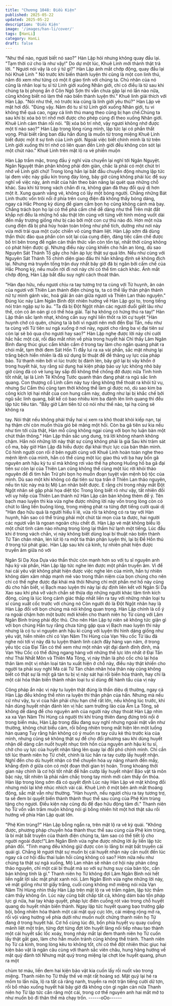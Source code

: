 ```yaml
---
title: "Chương 1048: Điều Kiện"
published: 2025-05-22
updated: 2025-05-22
description: 'Điều Kiện'
image: '/images/han-li/cover/'
tags: [HanLi]
category: HanLi
draft: false
---
```


"Như thế nào, ngươi biết nó sao?" Hàn Lập hỏi nhưng không quay
đầu lại.
"Tạm thời cứ cho là như vậy!" Do dự một lúc, Khuê Linh mới
thành thật trả lời.
" Ngươi nói vậy là có ý tứ gì?" Hàn Lập ánh mắt chớp động, quay
đầu lại hỏi Khuê Linh
" Nó trước khi biến thành luyện thi cũng là một con linh thú, năm
đó xem như từng có một ít giao tình với chúng ta. Chủ nhân của
nó cũng là nhân loại tu sĩ từ Linh giới xuống Nhân giới, chỉ có điều
là từ sau khi chúng ta bị phong ấn ở Côn Ngô Sơn thì vẫn chưa
gặp lại nó lần nào nữa, cũng không biết nó làm thế nào biến thành
luyện thi." Khuê linh giải thích với Hàn Lập.
"Nói như thế, nó trước kia cũng là linh giới yêu thú?" Hàn Lập vẻ
mặt hơi đổi.
"Đúng vậy. Năm đó tu sĩ từ Linh giới xuống Nhân giới, tu vi không
thể quá cao, ngay cả linh thú mang theo cũng bị hạn chế.Chúng
ta sau khi bị xóa bỏ trí nhớ mới được cho phép cùng đi theo
xuống Nhân giới. Khuê Linh cảm thán rồi nói.
"Bị xóa bỏ trí nhớ, vậy ngươi không nhớ được một tí nào sao?"
Hàn Lập trong lòng rùng mình, lập tức lại có phần thất vọng. Phải
biết rằng ban đầu hắn đúng là muốn từ trong miệng Khuê Linh
biết được một ít sự tình của Linh giới.
Ngoài việc biết chính mình là từ trên Linh giới xuống thì trí nhớ có
liên quan đến Linh giới đều không còn sót lại một chút nào." Khuê
Linh trên mặt lộ ra vẻ phiền muộn

Hàn Lập trầm mặc, trong đầu ý nghĩ vừa chuyển lại nghĩ tới Ngân
Nguyệt.
Ngân Nguyệt thân phận không phải đơn giản, chắc là phải có một
chút trí nhớ về Linh giới chứ! Trong lòng hắn lại bắt đầu chuyển
động nhưng lập tức lại đem việc này giấu kín trong đáy lòng, bây
giờ cũng không phải lúc để suy nghĩ về việc này, ánh mắt của hắn
theo bản năng lại quét qua những chỗ khác.
Sau khi từ trong vách chắn đi ra, không gian đã thay đổi quỷ dị
hơn một ít.
Xung quanh vắng vẻ, không có lấy một bóng người. Chẳng
những Bát Linh thước vốn trôi nổi ở phía trên cung điện đã không
thấy bóng dáng, ngay cả Hắc Phong kỳ dùng để giam cầm bọn họ
cũng không cánh mà bay. Chẳng trách bọn họ lại có thể phá cấm
chế dễ dàng như thế
Trên mặt đất khắp nơi đều là những hố sâu thật lớn cùng với từng
vết hình móng vuốt dài đến mấy trượng giống như bị cào bởi một
con cự thú nào đó. Hơn một nửa cung điện đã bị phá hủy hoàn
toàn trông như phế tích, dường như nơi này vừa mới trải qua một
cuộc chiến vô cùng thảm liệt.
Hàn Lập sớm đã dùng thần thức đảo qua phần còn sót lại của
cung điện, đáng tiếc cấm chế được bố trí bên trong để ngăn cản
thần thức vẫn còn tồn tại, nhất thời cũng không có phát hiện được
gì.
Nhưng điều này cũng khiến cho hắn an lòng, dù sao Nguyên Sát
Thánh Tổ gây cho hắn áp lực thật sự quá lớn. Nếu như cùng với
Nguyên Sát Thánh Tổ chính diện giao đấu thì hắn khẳng định sẽ
không địch lại.
Nhưng mà truyền tống trận duy nhất bây giờ đã bị ngăn bởi cấm
chế của Hắc Phong kỳ, nếu muốn rời đi nơi này chỉ có thể tìm
cách khác.
Ánh mắt chớp động, Hàn Lập bắt đầu suy nghĩ cách thoát thân.

"Hàn đạo hữu, nếu ngươi chịu ra tay tương trợ ta cùng với Từ
huynh, ân oán của ngươi với Thiên Lan thánh điện chúng ta, ta có
thể lấy thân phận thánh nữ tự mình gánh vác, hoá giải ân oán
giữa ngươi và Thiên Lan thảo nguyên." Đúng lúc này Lâm Ngân
Bình đột nhiên hướng về Hàn Lập gọi to, trong tiếng nói tràn ngập
sự lo âu.
"Ta đã bị Đột Ngột nhân các ngươi đuổi giết lâu như thế, còn có
ân oán gì có thể hóa giải. Tại hạ không có hứng thú ra tay!" Hàn
Lập thần sắc lạnh nhạt, không cần suy nghĩ liền thốt ra lời cự
tuyệt
"Hàn huynh chớ có quên, chúng ta là bởi vì ngươi nên mới đến
Đại Tấn, nếu như ta cùng với Từ tiên sư ngã xuống ở nơi này,
ngươi cho rằng ba vị đại tiên sư còn lại sẽ bỏ qua cho ngươi hay
sao?"
Hàn Lập nghe được lời này chỉ cười hắc hắc một cái, rồi đảo mắt
nhìn về phía trong huyết hải
Chỉ thấy Lâm Ngân Bình đang thúc giục cẩm khăn cầm ở trong
tay làm cho ngân quang phát ra chói mắt, tạm thời đem Sát Hồn
Ti đẩy lui ra xa vài phần, sắc mặt nhưng lại trắng bệch hiển nhiên
là đã sử dụng bí thuật để đề thăng uy lực của pháp bảo.
Từ thanh niên bởi vì lúc trước bị đánh lén, bây giờ lại bị vây khốn
ở trong huyết hải, tuy rằng sử dụng hai kiện pháp bảo uy lực
không nhỏ bây giờ cũng đã có vẻ lung lay sắp đổ không thể
chống đỡ được nữa
Tình hình tốt nhất, lại là Linh Tê Khổng Tước quanh thân đang
phát ra ngũ sắc linh quang.
Con thượng cổ Linh cầm này tuy rằng không thể thoát ra khỏi tử
vụ, nhưng Sư Cầm thú cũng tạm thời không thể làm gì được nó,
dù sao kim ba công kích lợi hại nhất của con hung cầm này,
dường như lại bị khắc chế bởi ngũ sắc linh quang, bất kể có bao
nhiêu kim ba đánh lên linh quang thì đều lập tức tiêu tán.
"Bây giờ Lâm tiên tử có nói như thế nào, tại hạ cũng sẽ không ra

tay. Nói thật nếu không phải thấy hai vị xem ra khó thoát khỏi kiếp
nạn, tại hạ thậm chí còn muốn thừa gió bẻ măng một hồi. Còn ba
gã tiên sư kia nếu như tìm tới cửa thật, Hàn mỗ cũng không ngại
cùng với bọn họ luận bàn một chút thần thông." Hàn Lập thần sắc
ung dung, trả lời không nhanh không chậm.
Hắn nói những lời này thật sự cũng không phải là giả
Sau khi trảm sát cổ ma, bây giờ Hàn Lập đã hiểu được đại khái
thực lực của bản thân mình. Có hình người con rối ở bên người
cùng với Khuê Linh hoàn toàn nghe theo mệnh lệnh của mình,
hắn có thể cùng một lúc giao thủ với ba hay bốn gã nguyên anh
hậu kỳ tu sĩ mà không rơi vào thế hạ phong
Huống hồ ba gã đại tiên sư còn lại của Thiên Lan cũng không thể
cùng một lúc rời khỏi thảo nguyên để đi tìm hắn
Trừ phi bọn họ muốn đoạn tuyệt vận mệnh bộ tộc của mình. Dù
sao một khi không có đại tiên sư tọa trấn ở Thiên Lan thảo
nguyên, nếu tin tức này mà bị Mộ Lan nhân biết được. E rằng chỉ
trong nháy mắt Đột Ngột nhân sẽ gặp phải họa diệt tộc
Trong lòng biết rõ như vậy, tất nhiên đối với uy hiếp của Thiên
Lan thánh nữ Hàn Lập căn bản không thèm để ý.
Tên bạch mao luyện thi kia vừa nghe được những lời này vốn
trong lòng còn có chút lo lắng liền buông lỏng, trong miệng phát ra
từng đợt tiếng cười quái dị
"Hàn đạo hữu quả là người hiểu lí lẽ, vừa rồi ta không có ra tay
với Hàn huynh, hắn sao có thể trúng phải một chút tài mọn của ta
được, hai người các ngươi vẫn là ngoan ngoãn chịu chết đi.
Hàn Lập vẻ mặt không biểu lộ một chút tình cảm nào nhưng trong
lòng lại thầm hừ lạnh một tiếng.
Lúc đầu khi ở trong vách chắn, vị này không biết dùng loại bí
thuật nào biến thành Tứ Tán chân nhân, lén lút lộ ra một tia thân
phận luyện thi, lại bị Đề Hồn thú ở trong túi phát giác. Hàn Lập
sau khi cả kinh, tự nhiên phát hiện được truyền âm giữa nó với

Ngân Sí Dạ Xoa
Dựa vào thần thức còn mạnh hơn so với tu sĩ nguyên anh hậu kỳ
vài phần, Hàn Lập lập tức nghe lén được một phần truyền âm.
Vì để hai cái yêu vật không phát hiện được việc nghe lén của
mình, hắn tự nhiên không dám xâm nhập mạnh mẽ vào trong thần
niệm của bọn chúng cho nên chỉ có thể nghe được đại khái mà
thôi
Nhưng chỉ một phần mơ hồ này cũng đủ cho hắn biết, vị Bạch
mao luyện thi này lại dự định liên kết với Ngân Sí Dạ Xao sau khi
phá vỡ vách chắn sẽ thừa dịp những người khác tâm tình kích
động, cũng là lúc lòng cảnh giác thấp nhất liền ra tay với những
nhân loại tu sĩ cùng xuất cốc trước với chúng nó
Còn người đó là Đột Ngột nhân hay là Hàn Lập đối với bọn chúng
mà nói không quan trọng. Hàn Lập chính là cố ý ra ngoài chậm
hơn một bước mới khiến cho thanh niên họ Từ cùng với Lâm
Ngân Bình trúng phải độc thủ.
Cho nên Hàn Lập tự niên sẽ không tức giận gì với bọn chúng
Hắn tuy rằng chưa từng gặp qua vị Bạch mao luyện thi này nhưng
là có tu vi nguyên anh hậu kì cùng với luyện thi hình dáng giống
như yêu vật, hiển nhiên chỉ có Vạn Năm Thi Hùng của Vạn Yêu
cốc
Từ lâu đã nghe nói tới vị này đã tu luyện thành linh cách đây hàng
vạn năm, ở trong yêu tộc của Đại Tấn có thể xem như một nhân
vật đại danh đỉnh đỉnh, mà Vạn Yêu Cốc có thể đứng ngang hàng
với những thế lực lớn nhất ở Đại Tấn như Thái Nhất Môn và Thiên
Ma Tông, vị này thân là phó cốc chủ lại hóa thân làm một vị nhân
loại tán tu xuất hiện ở chỗ này, điều này thật khiến cho người ta
phải suy nghĩ
Mà cái Tứ Tán chân nhân hóa thân này cũng không biết có thật
sự là một gã tán tu bị vị này sát hại rồi biến hóa thành, hay chỉ là
một cái hóa thân biến thành nhân loại tu sĩ dùng để hành tẩu của
vị này

Công pháp ẩn nặc vị này tu luyện thật đúng là thần diệu dị
thường, ngay cả Hàn Lập đều không thể nhìn ra luyện thi thân
phận của hắn. Nhưng mà nếu cứ như vậy, tu vi của hắn phải chịu
hạn chế rất lớn, nếu không lúc trước, khi hắn dùng huyết nhận
đánh lén vị hắc sam trưởng lão của Âm La Tông, sẽ không dễ
dàng để cho nguyên anh của người này chạy thoát
Hàn Lập nhìn xa xa Vạn Năm Thi Hùng cả người thi khí trùng
thiên đang đứng trôi nổi ở trong biển máu, Hàn Lập trong đầu
đang suy nghĩ nhưng ngoài mặt vẫn như thường, không chút biểu
cảm, rồi bỗng nhiên trong mắt hiện lên một luồng hàn quang
Tuy rằng hắn không có ý muốn ra tay cứu kẻ thù trước kia của
mình, nhưng cũng sẽ không thật sự để cho đối phương sau khi
dùng huyết nhận dễ dàng cắn nuốt huyết nhục tinh hồn của
nguyên anh hậu kí tu sĩ, chờ cho uy lực của huyết nhận tăng lên
quay lại đối phó chính mình. Chỉ cần tới lúc thanh niên họ Từ
chết, chính là lúc hắn ra tay cướp lấy huyết nhận.
Nghĩ đến cho dù huyết nhận có thể chuyển hóa uy năng nhanh
đến mấy, khẳng định ở giữa còn có một đoạn thời gian trì hoãn.
Trong khoảng thời gian này chính là cơ hội tốt nhất để hắn cướp
lấy huyết nhận!
Bảo vật tà môn bậc này, tất nhiên là phải nắm chắc trong tay mình
mới cảm thấy ổn thỏa. Hàn lập trong lòng sớm đã có quyết định
Lúc này Hàn Lập vẻ mặt không đổi nhưng môi lại khẽ nhúc nhích
vài cái.
Khuê Linh ở một bên ánh mắt thoáng động, sắc mặt vẫn như
thường.
"Hàn huynh, nếu ngươi chịu ra tay tương trợ, ta sẽ đem bí quyết
biến thành thành thục thể sau cùng của Phệ Kim trùng tặng cho
ngươi. Điều kiện này cũng đủ để đạo hữu động tâm đi." Thanh
niên họ Từ vốn vẫn trầm muộn không nói gì bỗng nhiên hít một
hơi thật sâu rồi hướng về phía Hàn Lập quát lớn.

"Phệ Kim trùng?" Hàn Lập bỗng ngẩn ra, trên mặt lộ ra vẻ kỳ quái.
"Không được, phương pháp chuyển hóa thành thục thể sau cùng
của Phệ kim trùng, là bí mật bất truyền của thánh điện chúng ta,
làm sao có thể tiết lộ cho người ngoài được!"Lâm Ngân Bình vừa
nghe được những lời ấy liền lập tức phản đối.
"Tính mạng đều không giữ được còn lo lắng bí mật bất truyền cái
quái gì. Chẳng lẽ ngươi thật sự muốn bị cái huyết nhận này cắn
nuốt đến lúc ngay cả cơ hội đầu thai luân hồi cũng không có sao?
Hơn nữa nếu như chúng ta thật sự ngã xuống, Mộ Lan nhân sẽ
nhân cơ hội này phản công thảo nguyên, chỉ một cái bí thuật mà
so với sự hưng suy của bản tộc, căn bản không tính là gì." Thanh
niên họ Từ không đợi Lâm Ngân Bình nói hết liền ngắt lời sắc mặt
phát xanh nói.
Lâm Ngân Bình vừa nghe những lời này, vẻ mặt giống như tờ
giấy trắng, cuối cùng không mở miệng nói nữa
Vạn Năm Thi Hùng nhìn thấy Hàn Lập trên mặt lộ ra vẻ trầm
ngâm, lập tức thầm cảm thấy không ổn.
Lúc này cũng bất chấp tất cả, không dám bảo tồn pháp lực gì
nữa, hai tay kháp quyết, pháp lực điên cuồng rót vào trong chỗ
huyết quang do huyết nhận biến thành. Ngay lập tức huyết quang
bạo trướng gấp bội, bỗng nhiên hóa thành một cái mặt quỷ cực
lớn, cái miệng rộng mở ra, rồi vội vàng hướng về phía dưới như
muốn nuốt chửng thanh niên họ Từ đang ở trong huyết hải.
Cơ hồ cùng lúc đó, bốn phía huyết vụ quay cuồng mãnh liệt một
trận, từng đợt từng đợt lớn huyết lãng nối tiếp nhau tạo thành một
cái huyết sắc lốc xoáy, trong nháy mắt lại đem thanh niên họ Từ
cuốn lấy thật gắt gao, làm cho hắn muốn tránh cũng không thể
tránh.
Thanh niên họ Từ cả kinh, trong lòng kêu to không tốt, chỉ có thể
đột nhiên thúc giục hai kiện bảo vật là ngân câu cùng với thanh
sắc viên châu, hung hăng hướng về mặt quỷ đánh tới
Nhưng mặt quỷ trong miệng lại chợt lóe huyết quang, phun ra một

chùm tơ máu, liền đem hai kiện bảo vật kia cuốn lấy rồi nuốt vào
trong miệng. Thanh niên họ Từ thấy thế vẻ mặt rất hoảng sợ.
Mặt quỷ lại hé ra mồm to lần nữa, lộ ra tất cả răng nanh, truyền ra
một trận tiếng cười dữ tợn, rồi bổ nhào xuống huyết hải bây giờ
đã không còn gì ngăn cản nữa
Thanh niên họ Từ lập tức cắn răng một cái, trong cơ thể nguyên
anh hai mắt mở to như muốn bỏ đi thân thể mà chạy trốn.
------oOo------
